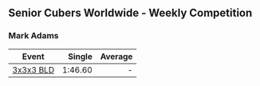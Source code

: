 ## Senior Cubers Worldwide - Weekly Competition
### Mark Adams

| Event | Single | Average |
| -- | --: | --: |
| [3x3x3 BLD](mark_adams/333bf.md) | 1:46.60 | - |

<!-- Global site tag (gtag.js) - Google Analytics -->
<script async src="https://www.googletagmanager.com/gtag/js?id=UA-86348435-3"></script>
<script>window.dataLayer = window.dataLayer || []; function gtag() {dataLayer.push(arguments);} gtag('js', new Date()); gtag('config', 'UA-86348435-3');</script>
